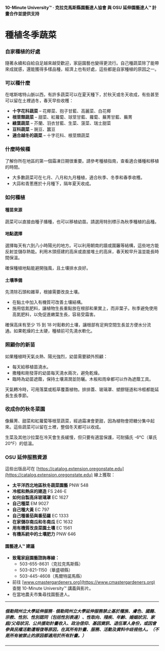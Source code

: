 #### 10-Minute University™ · 克拉克馬斯縣園藝達人協會 與 OSU 延伸園藝達人™ 計畫合作並提供支持

# 種植冬季蔬菜

### 自家種植的好處

隨著永續和自給自足越來越受歡迎，家庭園藝也變得更流行。自己種蔬菜除了能帶來成就感，還能獲得多樣品種，經濟上也有好處，這些都是自家種植的原因之一。

### 可以種什麼

在喀斯喀特山脈以西，有許多蔬菜可以在夏天種下，於秋天或冬天收成，有些甚至可以留在土裡過冬，春天早些收穫：

- **十字花科蔬菜** – 花椰菜、抱子甘藍、高麗菜、白花椰
- **根莖類蔬菜** – 甜菜、紅蘿蔔、球莖甘藍、蘿蔔、蕪菁甘藍、蕪菁
- **綠葉蔬菜** – 芥蘭、羽衣甘藍、生菜、菠菜、瑞士甜菜
- **豆科蔬菜** – 豌豆、蠶豆
- **適合越冬的蔬菜** – 十字花科、根莖類蔬菜

### 什麼時候種

了解你所在地區的第一個霜凍日期很重要。請參考種植指南，查看適合播種和移植的時間。

- 大多數蔬菜可在七月、八月和九月種植，適合秋季、冬季和春季收穫。
- 大蒜和青蔥應於十月種下，隔年夏天收成。

### 如何種植

#### 種苗來源

蔬菜可以直接由種子播種，也可以移植幼苗。請選用特別標示為秋季種植的品種。

#### 地點選擇

選擇每天有六到八小時陽光的地方。可以利用朝南的牆或圍籬等結構，這些地方能反射並儲存熱能。利用木頭搭建的高床或直接堆土的高床，春天較早升溫並能長時間保溫。

確保種植地點能避開強風，且土壤排水良好。

#### 土壤準備

先清除石頭和雜草，根據需要改良土壤。

- 在黏土中加入有機質可改善土壤結構。
- 施用低氮肥料，讓植物生長重點放在根部和果實上，而非葉子。秋季避免使用高氮肥料，以免促進嫩葉生長，容易受霜害。

確保高床有至少 15 到 18 吋鬆軟的土壤，讓根部有足夠空間生長並方便水分流通。如果乾燥的土太硬，種植前可先澆水軟化。

### 照顧你的新苗

如果種植時天氣炎熱、陽光強烈，幼苗需要額外照顧：

- 每天給移植苗澆水。
- 撒種和剛發芽的幼苗每天澆水兩次，避免乾燥。
- 臨時為幼苗遮蔭，保持土壤濕潤並防曬。木板和雨傘都可以作為遮蔭工具。

天氣轉冷時，可用落葉或稻草覆蓋植物。排排蓋、玻璃罩、塑膠隧道和冷框都能延長生長季節。

### 收成你的秋冬菜園

像蕪菁、甜菜和紅蘿蔔等根莖蔬菜，經過霜凍會更甜，因為植物會把糖分集中起來。這些蔬菜可以留在土裡，整個冬天都可以收成。

生菜及其他沙拉葉在冷天會生長緩慢，但只要有適當保護，可耐攝氏 -6°C（華氏 20°F）的低溫。

### OSU 延伸服務資源

這些出版品可在 [https://catalog.extension.oregonstate.edu](https://catalog.extension.oregonstate.edu) 線上獲取：

- **太平洋西北地區秋冬蔬菜園藝** PNW 548
- **冷框和熱床的建造** FS 246-E
- **如何自製高床玻璃罩** EC 1627
- **自己種菜** EM 9027
- **自己種大黃** EC 797
- **自己種番茄與番茄羅** EC 1333
- **在家儲存南瓜和冬南瓜** EC 1632
- **用有機質改良菜園土壤** EC 1561
- **有機系統中的土壤肥力** PNW 646

#### 園藝達人™ 建議

- **致電家庭園藝諮詢專線：**
  - 503-655-8631（克拉克馬斯縣）
  - 503-821-1150（華盛頓縣）
  - 503-445-4608（馬爾特諾馬縣）
- 前往 [www.cmastergardeners.org](https://www.cmastergardeners.org) 查閱 10-Minute University™ 講義與影片。
- 在當地農夫市集尋找園藝達人。

---

##### 俄勒岡州立大學延伸服務 · 俄勒岡州立大學延伸服務禁止基於種族、膚色、國籍、宗教、性別、性別認同（包括性別表達）、性取向、殘疾、年齡、婚姻狀況、家庭/父母狀況、公共援助計畫收入、政治信仰、基因資訊、退伍軍人身份，或因曾參與民權活動遭報復等原因，在其所有計畫、服務、活動及資料中歧視他人。（不是所有被禁止的原因都適用於所有計畫。）

---